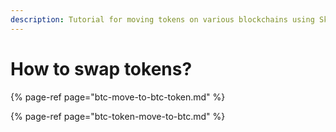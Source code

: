 ```yaml
---
description: Tutorial for moving tokens on various blockchains using Skybridge
---
```


# How to swap tokens?

{% page-ref page="btc-move-to-btc-token.md" %}

{% page-ref page="btc-token-move-to-btc.md" %}



